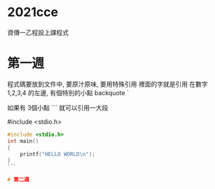 # 2021cce
資傳一乙程設上課程式

# 第一週
程式碼要放到文件中, 要原汁原味, 要用特殊引用 裡面的字就是引用
在數字 1,2,3,4 的左邊, 有個特別的小點 backquote `

如果有 3個小點 ``` 就可以引用一大段

#include <stdio.h>
```C
#include <stdio.h>
int main()
{
    printf("HELLO WORLD\n");
}
``ˋ

# 第二週
